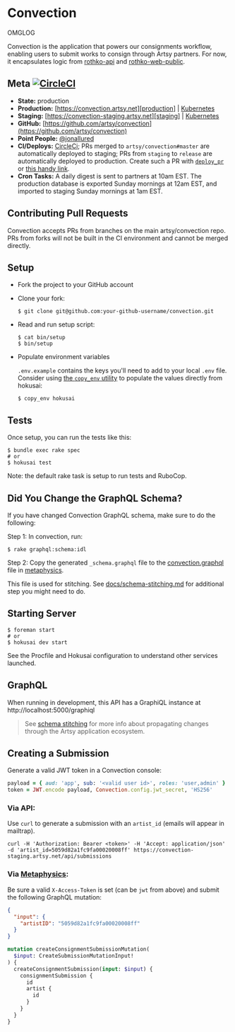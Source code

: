# Convection

OMGLOG

Convection is the application that powers our consignments workflow, enabling users to submit works to consign through Artsy partners. For now, it encapsulates logic from [rothko-api] and [rothko-web-public].

## Meta [![CircleCI][badge]][circleci]

- **State:** production
- **Production:** [https://convection.artsy.net][production] | [Kubernetes][production_k8]
- **Staging:** [https://convection-staging.artsy.net][staging] | [Kubernetes][staging_k8]
- **GitHub:** [https://github.com/artsy/convection](https://github.com/artsy/convection)
- **Point People:** [@jonallured]
- **CI/Deploys:** [CircleCi](https://circleci.com/gh/artsy/convection); PRs merged to `artsy/convection#master` are automatically deployed to staging; PRs from `staging` to `release` are automatically deployed to production. Create such a PR with [`deploy_pr`][deploy_pr] or [this handy link][deploy].
- **Cron Tasks:** A daily digest is sent to partners at 10am EST. The production database is exported Sunday mornings at 12am EST, and imported to staging Sunday mornings at 1am EST.

## Contributing Pull Requests

Convection accepts PRs from branches on the main artsy/convection repo. PRs from forks will not be built in the CI environment and cannot be merged directly.

## Setup

- Fork the project to your GitHub account

- Clone your fork:

  ```
  $ git clone git@github.com:your-github-username/convection.git
  ```

- Read and run setup script:

  ```
  $ cat bin/setup
  $ bin/setup
  ```

- Populate environment variables

  `.env.example` contains the keys you'll need to add to your local `.env` file. Consider using [the `copy_env` utility](https://github.com/jonallured/copy_env) to populate the values directly from hokusai:

  ```
  $ copy_env hokusai
  ```

## Tests

Once setup, you can run the tests like this:

```
$ bundle exec rake spec
# or
$ hokusai test
```

Note: the default rake task is setup to run tests and RuboCop.

## Did You Change the GraphQL Schema?

If you have changed Convection GraphQL schema, make sure to do the following:

Step 1: In convection, run:

```shell
$ rake graphql:schema:idl
```

Step 2: Copy the generated `_schema.graphql` file to the [convection.graphql](https://github.com/artsy/metaphysics/blob/master/src/data/convection.graphql) file in [metaphysics](https://github.com/artsy/metaphysics).

This file is used for stitching. See [docs/schema-stitching.md][schema-doc] for additional step you might need to do.

## Starting Server

```
$ foreman start
# or
$ hokusai dev start
```

See the Procfile and Hokusai configuration to understand other services launched.

## GraphQL

When running in development, this API has a GraphiQL instance at http://localhost:5000/graphiql

> See [schema stitching][schema-doc] for more info about propagating changes through the Artsy application ecosystem.

## Creating a Submission

Generate a valid JWT token in a Convection console:

```ruby
payload = { aud: 'app', sub: '<valid user id>', roles: 'user,admin' }
token = JWT.encode payload, Convection.config.jwt_secret, 'HS256'
```

### Via API:

Use `curl` to generate a submission with an `artist_id` (emails will appear in
mailtrap).

```
curl -H 'Authorization: Bearer <token>' -H 'Accept: application/json' -d 'artist_id=5059d82a1fc9fa00020008ff' https://convection-staging.artsy.net/api/submissions
```

### Via [Metaphysics](http://metaphysics-staging.artsy.net/):

Be sure a valid `X-Access-Token` is set (can be `jwt` from above) and submit the following GraphQL mutation:

```json
{
  "input": {
    "artistID": "5059d82a1fc9fa00020008ff"
  }
}
```

```graphql
mutation createConsignmentSubmissionMutation(
  $input: CreateSubmissionMutationInput!
) {
  createConsignmentSubmission(input: $input) {
    consignmentSubmission {
      id
      artist {
        id
      }
    }
  }
}
```

[badge]: https://circleci.com/gh/artsy/convection.svg?style=svg&circle-token=cf452a49d5399e749ebbb85a0843d6111b79c9aa
[circleci]: https://circleci.com/gh/artsy/convection
[rothko-api]: https://github.com/artsy/rothko-api
[rothko-web-public]: https://github.com/artsy/rothko-web-public
[production]: https://convection.artsy.net
[production_k8]: https://kubernetes.artsy.net/#!/deployment/default/convection-web
[staging]: https://convection-staging.artsy.net
[staging_k8]: https://kubernetes-staging.artsy.net/#!/deployment/default/convection-web
[@jonallured]: https://github.com/jonallured
[deploy_pr]: https://github.com/jonallured/deploy_pr
[deploy]: https://github.com/artsy/convection/compare/release...staging?expand=1
[schema-doc]: docs/schema-stitching.md
